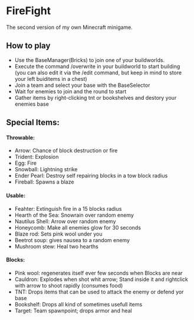 # FireFight
The second version of my own Minecraft minigame.

## How to play
- Use the BaseManager(Bricks) to join one of your buildworlds.
- Execute the command /overwrite in your buildworld to start building (you can also edit it via the /edit command, but keep in mind to store your left buiditems in a chest)
- Join a team and select your base with the BaseSelector
- Wait for enemies to join and the round to start
- Gather items by right-clicking tnt or bookshelves and destory your enemies base

## Special Items:
#### Throwable: 
- Arrow: Chance of block destruction or fire
- Trident: Explosion
- Egg: Fire
- Snowball: Lightning strike
- Ender Pearl: Destroy self repairing blocks in a tow block radius
- Fireball: Spawns a blaze

#### Usable:
- Feahter: Extinguish fire in a 15 blocks radius
- Hearth of the Sea: Snowrain over random enemy
- Nautilus Shell: Arrow over random enemy
- Honeycomb: Make all enemies glow for 30 seconds
- Blaze rod: Sets pink wool under you
- Beetrot soup: gives nausea to a random enemy
- Mushroom stew: Heal two hearths

#### Blocks:
- Pink wool: regenerates itself ever few seconds when Blocks are near
- Cauldron: Explodes when shot whit arrow; Stand inside it and rightclick with arrow to shoot rapidly (consumes food)
- TNT: Drops items that can be used to attack the enemy or defend yor base
- Bookshelf: Drops all kind of sometimes usefull items
- Target: Team spawnpoint; drops armor and heal
